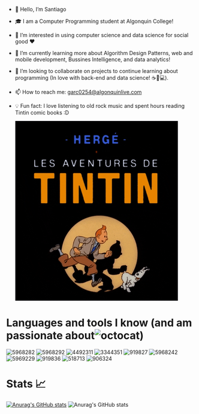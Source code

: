 - 👋 Hello, I’m Santiago
- 🎓 I am a Computer Programming student at Algonquin College!
- 👀 I’m interested in using computer science and data science for social good ❤️
- 🌱 I’m currently learning more about Algorithm Design Patterns, web and mobile development, Bussines Intelligence, and data analytics!
- 💞️ I’m looking to collaborate on projects to continue learning about programming (In love with back-end and data science! ☕🐍💻).
- 📫 How to reach me: garc0254@algonquinlive.com
- 💡 Fun fact: I love listening to old rock music and spent hours reading Tintin comic books :D

     ![Tintin](tintin.gif)

# Languages and tools I know (and am passionate about![octocat](https://github.com/SantiagoG117/SantiagoG117/assets/128077604/30ce711f-9d86-4b97-b5f1-283fe62211b9))

![5968282](https://github.com/SantiagoG117/SantiagoG117/assets/128077604/f14af888-a403-4fb0-98ea-5d7938bea7ec) ![5968292](https://github.com/SantiagoG117/SantiagoG117/assets/128077604/8063f814-77a2-489f-9d50-5d0265c7c05c) ![4492311](https://github.com/SantiagoG117/SantiagoG117/assets/128077604/b00a3431-3833-42b7-a9be-45390cf8142e) ![3344351](https://github.com/SantiagoG117/SantiagoG117/assets/128077604/1d6df4f7-f66b-49ad-8424-673033b50c49) ![919827](https://github.com/SantiagoG117/SantiagoG117/assets/128077604/55de9dcc-0c4c-454b-b36f-f307f15d7e94) ![5968242](https://github.com/SantiagoG117/SantiagoG117/assets/128077604/65170ae2-08bd-4a5e-ac0b-7a3aa88d7cfc) ![5969229](https://github.com/SantiagoG117/SantiagoG117/assets/128077604/29152451-63ca-4716-8b3d-d9862139cfff) ![919836](https://github.com/SantiagoG117/SantiagoG117/assets/128077604/652b127b-4bcc-477e-a9ec-a93bfe3fff68) ![518713](https://github.com/SantiagoG117/SantiagoG117/assets/128077604/9b760559-04e1-432c-a1eb-cdb438a390ee) 
![906324](https://github.com/SantiagoG117/SantiagoG117/assets/128077604/27033630-f31a-42ef-8657-31e7d1314aef)



# Stats 📈

[![Anurag's GitHub stats](https://github-readme-stats.vercel.app/api?username=SantiagoG117)](https://github.com/anuraghazra/github-readme-stats) ![Anurag's GitHub stats](https://github-readme-stats.vercel.app/api?username=anuraghazra&show_icons=true)




